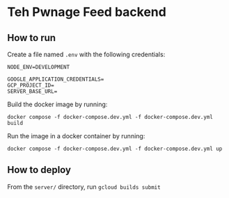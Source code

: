 # Teh Pwnage Feed backend

## How to run

Create a file named `.env` with the following credentials:

```
NODE_ENV=DEVELOPMENT

GOOGLE_APPLICATION_CREDENTIALS=
GCP_PROJECT_ID=
SERVER_BASE_URL=
```

Build the docker image by running:

`docker compose -f docker-compose.dev.yml -f docker-compose.dev.yml build`

Run the image in a docker container by running:

`docker compose -f docker-compose.dev.yml -f docker-compose.dev.yml up`

## How to deploy

From the `server/` directory, run `gcloud builds submit`
